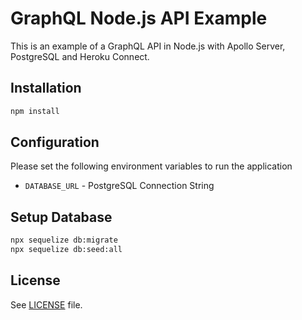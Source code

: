 # GraphQL Node.js API Example

This is an example of a GraphQL API in Node.js with Apollo Server, PostgreSQL and Heroku Connect.

## Installation

``` sh
npm install
```

## Configuration

Please set the following environment variables to run the application

* `DATABASE_URL` - PostgreSQL Connection String

## Setup Database

``` sh
npx sequelize db:migrate
npx sequelize db:seed:all
```

## License

See [LICENSE](LICENSE) file.

